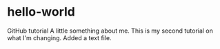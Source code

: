 # hello-world
GitHub tutorial
A little something about me.
This is my second tutorial on what I'm changing.
Added a text file.
